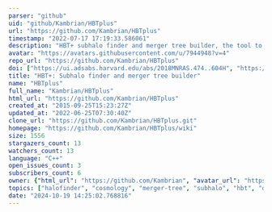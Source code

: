 ```yaml
---
parser: "github"
uid: "github/Kambrian/HBTplus"
url: "https://github.com/Kambrian/HBTplus"
timestamp: "2022-07-17 17:19:33.586061"
description: "HBT+ subhalo finder and merger tree builder, the tool to get you out of mess and back to physics."
avatar: "https://avatars.githubusercontent.com/u/7944948?v=4"
repo_url: "https://github.com/Kambrian/HBTplus"
doi: ["https://ui.adsabs.harvard.edu/abs/2018MNRAS.474..604H", "https://ui.adsabs.harvard.edu/abs/2017ascl.soft11023H/abstract"]
title: "HBT+: Subhalo finder and merger tree builder"
name: "HBTplus"
full_name: "Kambrian/HBTplus"
html_url: "https://github.com/Kambrian/HBTplus"
created_at: "2015-09-25T15:23:27Z"
updated_at: "2022-06-25T07:30:40Z"
clone_url: "https://github.com/Kambrian/HBTplus.git"
homepage: "https://github.com/Kambrian/HBTplus/wiki"
size: 1556
stargazers_count: 13
watchers_count: 13
language: "C++"
open_issues_count: 3
subscribers_count: 6
owner: {"html_url": "https://github.com/Kambrian", "avatar_url": "https://avatars.githubusercontent.com/u/7944948?v=4", "login": "Kambrian", "type": "User"}
topics: ["halofinder", "cosmology", "merger-tree", "subhalo", "hbt", "dark-matter", "astrophysics", "simulation"]
date: "2024-10-19 14:25:02.768816"
---
```

